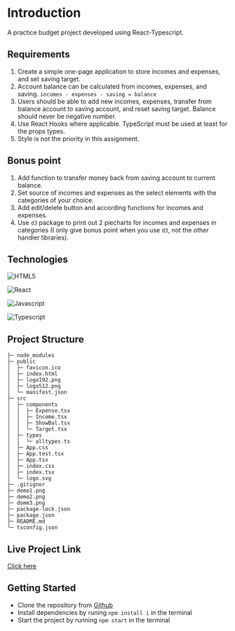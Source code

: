 # Introduction

A practice budget project developed using React-Typescript.

## Requirements

1. Create a simple one-page application to store incomes and expenses, and set
   saving target.
2. Account balance can be calculated from incomes, expenses, and saving.
   `incomes - expenses - saving = balance`
3. Users should be able to add new incomes, expenses, transfer from balance account to saving account, and reset saving target. Balance should never be negative number.
4. Use React Hooks where applicable. TypeScript must be used at least for the props types.
5. Style is not the priority in this assignment.

## Bonus point

1. Add function to transfer money back from saving account to current balance.
2. Set source of incomes and expenses as the select elements with the categories of your choice.
3. Add edit/delete button and according functions for incomes and expenses.
4. Use `d3` package to print out 2 piecharts for incomes and expenses in categories (I only give bonus point when you use `d3`, not the other handier libraries).

## Technologies

![HTML5](https://img.shields.io/badge/HTML5-E34F26?style=for-the-badge&logo=html5&logoColor=white)

![React](https://img.shields.io/badge/React-20232A?style=for-the-badge&logo=react&logoColor=61DAFB)

![Javascript](https://img.shields.io/badge/JavaScript-323330?style=for-the-badge&logo=javascript&logoColor=F7DF1E)

![Typescript](https://img.shields.io/badge/TypeScript-007ACC?style=for-the-badge&logo=typescript&logoColor=white)

## Project Structure

```
├─ node_modules
├─ public
│  ├─ favicon.ico
│  ├─ index.html
│  ├─ logo192.png
│  ├─ logo512.png
│  └─ manifest.json
├─ src
│  ├─ components
│  │  ├─ Expense.tsx
│  │  ├─ Income.tsx
│  │  ├─ ShowBal.tsx
│  │  └─ Target.tsx
│  ├─ types
│  │  └─ alltypes.ts
│  ├─ App.css
│  ├─ App.test.tsx
│  ├─ App.tsx
│  ├─ index.css
│  ├─ index.tsx
│  └─ logo.svg
├─ .gitignor
├─ demo1.png
├─ demo2.png
├─ dome3.png
├─ package-lock.json
├─ package.json
├─ README.md
└─ tsconfig.json
```

## Live Project Link

[Click here](https://fs15-7-budget-app.vercel.app/)

## Getting Started

- Clone the repository from [Github](https://github.com/EbizimohAbodei/fs15_7-budget-app)
- Install dependencies by runing `npm install i` in the terminal
- Start the project by running `npm start` in the terminal
